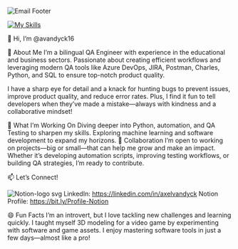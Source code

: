 

![Email Footer](https://github.com/user-attachments/assets/c6cfdf0a-1ce4-4ab9-b3ce-d7f19b6a33d6)


[![My Skills](https://skillicons.dev/icons?i=androidstudio,azure,sentry,py,pycharm,powershell,postman,postgres,git,figma,azure,discord&perline=6)](https://skillicons.dev)


👋 Hi, I’m @avandyck16

🌟 About Me
I’m a bilingual QA Engineer with experience in the educational and business sectors. Passionate about creating efficient workflows and leveraging modern QA tools like Azure DevOps, JIRA, Postman, Charles, Python, and SQL to ensure top-notch product quality.

I have a sharp eye for detail and a knack for hunting bugs to prevent issues, improve product quality, and reduce error rates. Plus, I find it fun to tell developers when they’ve made a mistake—always with kindness and a collaborative mindset!

🚀 What I’m Working On
Diving deeper into Python, automation, and QA Testing to sharpen my skills.
Exploring machine learning and software development to expand my horizons.
🤝 Collaboration
I’m open to working on projects—big or small—that can help me grow and make an impact. Whether it’s developing automation scripts, improving testing workflows, or building QA strategies, I’m ready to contribute.

📫 Let’s Connect!

![Notion-logo svg](https://github.com/user-attachments/assets/84d97276-72fe-4286-ac83-94503fba1710)
LinkedIn: https://linkedin.com/in/axelvandyck
Notion Profile: https://bit.ly/Profile-Notion


😄 Fun Facts
I’m an introvert, but I love tackling new challenges and learning quickly.
I taught myself 3D modeling for a video game by experimenting with software and game assets.
I enjoy mastering software tools in just a few days—almost like a pro!
<!---
avandyck16/avandyck16 is a ✨ special ✨ repository because its `README.md` (this file) appears on your GitHub profile.
You can click the Preview link to take a look at your changes.
--->
